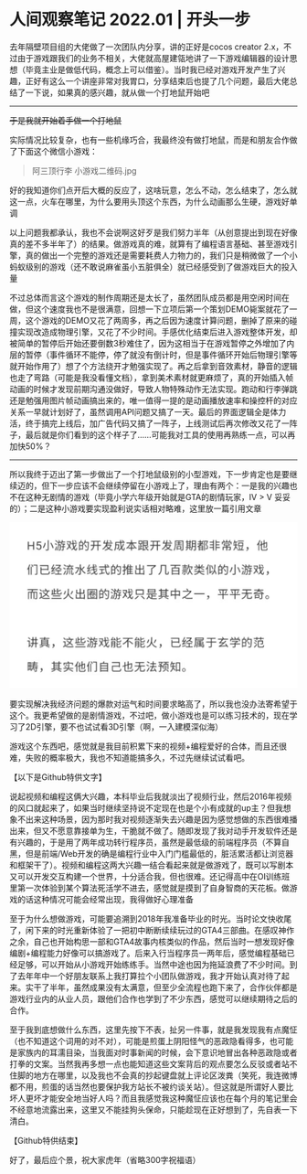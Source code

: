 # 人间观察笔记 2022.01 | 开头一步

去年隔壁项目组的大佬做了一次团队内分享，讲的正好是cocos creator 2.x，不过由于游戏跟我们的业务不相关，大佬就高屋建瓴地讲了一下游戏编辑器的设计思想（毕竟主业是做低代码，概念上可以借鉴）。当时我已经对游戏开发产生了兴趣，正好有这么一个讲座非常对我胃口，分享结束后也提了几个问题，最后大佬总结了一下说，如果真的感兴趣，就从做一个打地鼠开始吧

---

~~于是我就开始着手做一个打地鼠~~

实际情况比较复杂，也有一些机缘巧合，我最终没有做打地鼠，而是和朋友合作做了下面这个微信小游戏：

> 阿三顶行李 小游戏二维码.jpg

好的我知道你们点开后大概的反应了，这啥玩意，怎么不动，怎么结束了，怎么就这一点，火车在哪里，为什么要用头顶这个东西，为什么动画那么生硬，游戏好单调

以上问题我都承认，我也不会说啊这好歹是我们努力半年（从创意提出到现在好像真的差不多半年了）的结果。做游戏真的难，就算有了编程语言基础、甚至游戏引擎，真的做出一个完整的游戏还是需要耗费人力物力的，我们只是稍微做了一个小蚂蚁级别的游戏（还不敢说麻雀虽小五脏俱全）就已经感受到了做游戏巨大的投入量


不过总体而言这个游戏的制作周期还是太长了，虽然团队成员都是用空闲时间在做，但这个速度我也不是很满意，回想一下立项后第一个策划DEMO毙案就花了一周，这个游戏的DEMO又花了两周多，再之后因为速度计算问题，删掉了原来的碰撞实现改造成物理引擎，又花了不少时间。手感优化结束后进入游戏整体开发，却被简单的暂停后开始还要倒数3秒难住了，因为这相当于在游戏暂停之外增加了内层的暂停（事件循环不能停，停了就没有倒计时，但是事件循环开始后物理引擎等就开始作用了）想了个方法绕开才勉强实现了。再之后拿到音效素材，静音的逻辑也走了弯路（可能是我没看懂文档），拿到美术素材就更麻烦了，真的开始插入帧动画的时候才发现前期沟通没做好，导致人物特殊动作无法实现。跑动和行李弹跳还是勉强用图片帧动画搞出来的，唯一值得一提的是动画播放速率和操控杆的对应关系一早就计划好了，虽然调用API问题又搞了一天。最后的界面逻辑全是体力活，终于搞完上线后，加广告代码又搞了一阵子，上线测试后再次修改又花了一阵子，最后就是你们看到的这个样子了……可能我对工具的使用再熟练一点，可以再加快50%？

---

所以我终于迈出了第一步做出了一个打地鼠级别的小型游戏，下一步肯定也是要继续迈的，但下一步应该不会继续停留在小游戏上了，理由有两个：一是我的兴趣也不在这种无剧情的游戏（毕竟小学六年级开始就是GTA的剧情玩家，IV > V 妥妥的）；二是这种小游戏要实现盈利说实话相对略难，这里放一篇引用文章

![luck](../img/01_luck.jpg)

要实现解决我经济问题的爆款对运气和时间要求略高了，所以我也没办法寄希望于这个。我更希望做的是剧情游戏，不过吧，做小游戏也是可以练习技术的，现在学习了2D引擎，要不也试试看3D引擎（啊，一入建模深似海）

游戏这个东西吧，感觉就是我目前积累下来的视频+编程爱好的合体，而且还很难，失败的概率极大，我也不知道能搞多久，不过先继续试试看吧。

【以下是Github特供文字】

说起视频和编程这俩大兴趣，本科毕业后我就淡出了视频行业，然后2016年视频的风口就起来了，如果当时继续坚持说不定现在也是个小有成就的up主？但我想象不出来这种场景，因为那时我对视频逐渐失去兴趣是因为感觉想做的东西很难播出来，但又不愿意靠接单为生，干脆就不做了。随即发现了我对动手开发软件还是有兴趣的，于是用了两年成功转行程序员，虽然是最低级的前端程序员（不算自黑，但是前端/Web开发的确是编程行业中入门门槛最低的，脏活累活都让浏览器和框架干了）。视频和编程这两大兴趣一结合看起来就是做游戏了，既可以写剧本又可以开发交互构建一个世界，十分适合我，但也很难。还记得高中在OI训练班里第一次体验到某个算法死活学不进去，感觉就是摸到了自身智商的天花板。做游戏的话这种情况可能会经常出现，我得做好心理准备

至于为什么想做游戏，可能要追溯到2018年我准备毕业的时光。当时论文快收尾了，闲下来的时光重新体验了一把初中断断续续玩过的GTA4三部曲。在感叹神作之余，自己也开始构思一部和GTA4故事内核类似的作品，然后当时一想发现好像编剧+编程能力好像可以搞游戏了。后来入行当程序员一两年后，感觉编程基础已经足够，可以开始从小游戏开始练练手。当然中途也因为拖延浪费了不少时间。到了去年年中一个好朋友联系上我打算拉个小团队做游戏，我才开始认真对待了起来。实干了半年，虽然成果没有太满意，但至少全流程也跑下来了，合作伙伴都是游戏行业内的从业人员，跟他们合作也学到了不少东西，感觉可以继续期待之后的合作。

至于我到底想做什么东西，这里先按下不表，扯另一件事，就是我发现我有点魔怔（也不知道这个词用的对不对），可能是煎蛋上阴阳怪气的恶政隐看得多，也可能是家族内的耳濡目染，当我面对时事新闻的时候，会下意识地冒出各种恶政隐或者打拳的文案。当然我再多想一点也能知道这些文案背后的观点要怎么反驳或者站不住脚的地方在哪里，以及我也不会真的抄起键盘就上评论区泼粪（笑死，我连微博都不用，煎蛋的话当然也要保护我方站长不被约谈关站）。但这就是所谓好人要比坏人更坏才能安全地当好人吗？而且我感觉我这种魔怔应该也在每个月的笔记里会不经意地流露出来，这里又不能挂狗头保命，只能趁现在正好想到了，先自表一下清白。


【Github特供结束】


好了，最后应个景，祝大家虎年（省略300字祝福语）

